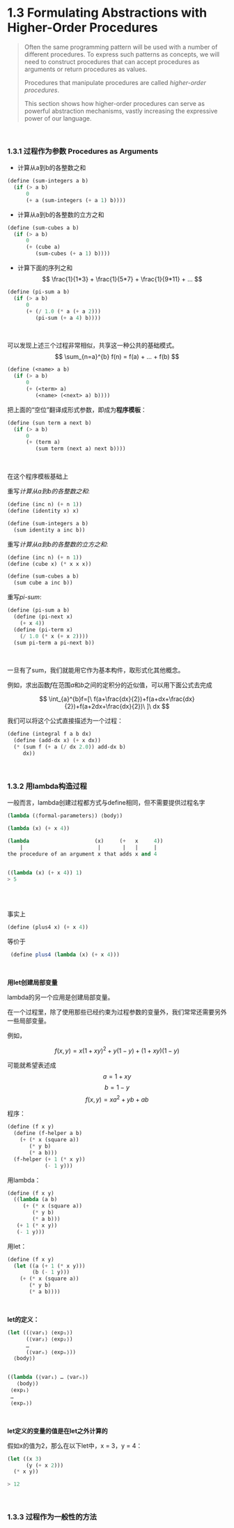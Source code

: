 # 1.3 Formulating Abstractions with Higher-Order Procedures
> Often the same programming pattern will be used with a number of different procedures. To express such patterns as concepts, we will need to construct procedures that can accept procedures as arguments or return procedures as values.
> 
> Procedures that manipulate procedures are called *higher-order procedures*. 
> 
> This section shows how higher-order procedures can serve as powerful abstraction mechanisms, vastly increasing the expressive power of our language.

<br>

### 1.3.1 过程作为参数 Procedures as Arguments

- 计算从a到b的各整数之和

```scheme
(define (sum-integers a b)
  (if (> a b) 
      0 
      (+ a (sum-integers (+ a 1) b))))
```

- 计算从a到b的各整数的立方之和

```scheme
(define (sum-cubes a b)
  (if (> a b) 
      0 
      (+ (cube a) 
         (sum-cubes (+ a 1) b))))
```

- 计算下面的序列之和
$$ \frac{1}{1*3} + \frac{1}{5*7} + \frac{1}{9*11} + … $$

```scheme
(define (pi-sum a b)
  (if (> a b)
      0
      (+ (/ 1.0 (* a (+ a 2))) 
         (pi-sum (+ a 4) b))))
```
<br>

可以发现上述三个过程非常相似，共享这一种公共的基础模式。
$$  \sum_{n=a}^{b} f(n) = f(a) + … + f(b) $$

```scheme
(define (<name> a b)
  (if (> a b)
      0
      (+ (<term> a)
         (<name> (<next> a) b))))
```


把上面的“空位”翻译成形式参数，即成为**程序模板**：
```scheme
(define (sun term a next b)
  (if (> a b)
      0
      (+ (term a)
         (sum term (next a) next b))))
```

<br>

在这个程序模板基础上  

重写*计算从a到b的各整数之和*:
```scheme
(define (inc n) (+ n 1))
(define (identity x) x)

(define (sum-integers a b)
  (sum identity a inc b))
```

重写*计算从a到b的各整数的立方之和*:
```scheme
(define (inc n) (+ n 1))
(define (cube x) (* x x x))

(define (sum-cubes a b)
  (sum cube a inc b))

```

重写*pi-sum*:
```scheme
(define (pi-sum a b)
  (define (pi-next x) 
    (+ x 4))
  (define (pi-term x)
    (/ 1.0 (* x (+ x 2))))
  (sum pi-term a pi-next b))
```
<br>

一旦有了sum，我们就能用它作为基本构件，取形式化其他概念。

例如，求出函数$f$在范围$a$和$b$之间的定积分的近似值，可以用下面公式去完成

$$ \int_{a}^{b}f=[\ f(a+\frac{dx}{2})+f(a+dx+\frac{dx}{2})+f(a+2dx+\frac{dx}{2})\ ]\ dx $$

我们可以将这个公式直接描述为一个过程：
```scheme
(define (integral f a b dx)
  (define (add-dx x) (+ x dx))
  (* (sum f (+ a (/ dx 2.0)) add-dx b) 
     dx))
```
<br>

### 1.3.2 用lambda构造过程

一般而言，lambda创建过程都方式与define相同，但不需要提供过程名字
```scheme
(lambda (⟨formal-parameters⟩) ⟨body⟩)

(lambda (x) (+ x 4))

(lambda                     (x)     (+   x     4))
    |                        |       |   |     |
the procedure of an argument x that adds x and 4


((lambda (x) (+ x 4)) 1)
> 5

```

<br>
<br>

 事实上
 ```scheme
 (define (plus4 x) (+ x 4))
```
等价于
```scheme
 (define plus4 (lambda (x) (+ x 4)))
```

<br>

**用let创建局部变量**

lambda的另一个应用是创建局部变量。

在一个过程里，除了使用那些已经约束为过程参数的变量外，我们常常还需要另外一些局部变量。

例如，

$$f(x,y) = x(1+xy)^2 + y(1-y) +(1+xy)(1-y)$$

可能就希望表述成
$$a = 1 + xy$$
$$b = 1 - y$$
$$f(x,y) = xa^2+yb+ab$$

程序：

```scheme
(define (f x y)
  (define (f-helper a b)
    (+ (* x (square a))
       (* y b)
       (* a b)))
  (f-helper (+ 1 (* x y)) 
            (- 1 y)))
```

用lambda：

```scheme
(define (f x y)
  ((lambda (a b)
     (+ (* x (square a)) 
        (* y b) 
        (* a b)))
   (+ 1 (* x y))
   (- 1 y)))
```

用let：

```scheme
(define (f x y)
  (let ((a (+ 1 (* x y)))
        (b (- 1 y)))
    (+ (* x (square a))
       (* y b)
       (* a b))))
```

<br>

**let的定义：**

```scheme
(let ((⟨var₁⟩ ⟨exp₁⟩)
      (⟨var₂⟩ ⟨exp₂⟩)
      …
      (⟨varₙ⟩ ⟨expₙ⟩))
  ⟨body⟩)


((lambda (⟨var₁⟩ … ⟨varₙ⟩)
   ⟨body⟩)
 ⟨exp₁⟩
 …
 ⟨expₙ⟩)
```

<br>

**let定义的变量的值是在let之外计算的**

假如x的值为2，那么在以下let中，x = 3，y = 4：

```scheme
(let ((x 3)
      (y (+ x 2)))
  (* x y))

> 12
```


<br>

### 1.3.3 过程作为一般性的方法
